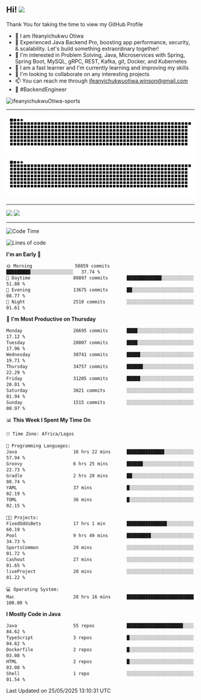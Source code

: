<!-- BLOG-POST-LIST:START --><!-- BLOG-POST-LIST:END -->

## Hi! <img src="https://media.giphy.com/media/hvRJCLFzcasrR4ia7z/giphy.gif" width="4%"> 

Thank You for taking the time to view my GitHub Profile

- 👋 I am Ifeanyichukwu Otiwa
- 🚀 Experienced Java Backend Pro, boosting app performance, security, & scalability. Let's build something extraordinary together!
- 👀 I'm interested in Problem Solving, Java, Microservices with Spring, Spring Boot, MySQL, gRPC, REST, Kafka, git, Docker, and Kubernetes
- 🌱 I am a fast learner and I'm currently learning and improving my skills
- 💞️ I'm looking to collaborate on any interesting projects
- 📫 You can reach me through ifeanyichukwuotiwa.winson@gmail.com
- 🚀 #BackendEngineer

<p align="left" marginTop="10px"> <img src="https://komarev.com/ghpvc/?username=ifeanyichukwuOtiwa-sports&label=Profile%20views&color=0e75b6&style=for-the-badge" alt="ifeanyichukwuOtiwa-sports" /> </p>

***

<!--🐍📈SNAKEGRAPH / 🌐WEBSITE: https://github.com/Platane/snk -->
![github contribution grid snake animation](https://raw.githubusercontent.com/ifeanyichukwuOtiwa-sports/ifeanyichukwuOtiwa-sports/output/github-contribution-grid-snake-dark.svg#gh-dark-mode-only)![github contribution grid snake animation](https://raw.githubusercontent.com/ifeanyichukwuOtiwa-sports/ifeanyichukwuOtiwa-sports/output/github-contribution-grid-snake.svg#gh-light-mode-only)

***

<p float="left">
  <img float="left" src="https://github-readme-stats.vercel.app/api?username=ifeanyichukwuOtiwa-sports&count_private=true&include_all_commits=true&theme=react&show_icons=true" />
  <img float="right" src="https://github-readme-stats.vercel.app/api/top-langs/?username=ifeanyichukwuOtiwa-sports&layout=compact&show_icons=true&theme=react" /> 
</p>

***



<!--START_SECTION:waka-->
![Code Time](http://img.shields.io/badge/Code%20Time-3%2C728%20hrs%201%20min-blue)

![Lines of code](https://img.shields.io/badge/From%20Hello%20World%20I%27ve%20Written-47.5%20million%20lines%20of%20code-blue)

**I'm an Early 🐤** 

```text
🌞 Morning                58859 commits       █████████░░░░░░░░░░░░░░░░   37.74 % 
🌆 Daytime                80897 commits       █████████████░░░░░░░░░░░░   51.88 % 
🌃 Evening                13675 commits       ██░░░░░░░░░░░░░░░░░░░░░░░   08.77 % 
🌙 Night                  2510 commits        ░░░░░░░░░░░░░░░░░░░░░░░░░   01.61 % 
```
📅 **I'm Most Productive on Thursday** 

```text
Monday                   26695 commits       ████░░░░░░░░░░░░░░░░░░░░░   17.12 % 
Tuesday                  28007 commits       ████░░░░░░░░░░░░░░░░░░░░░   17.96 % 
Wednesday                30741 commits       █████░░░░░░░░░░░░░░░░░░░░   19.71 % 
Thursday                 34757 commits       ██████░░░░░░░░░░░░░░░░░░░   22.29 % 
Friday                   31205 commits       █████░░░░░░░░░░░░░░░░░░░░   20.01 % 
Saturday                 3021 commits        ░░░░░░░░░░░░░░░░░░░░░░░░░   01.94 % 
Sunday                   1515 commits        ░░░░░░░░░░░░░░░░░░░░░░░░░   00.97 % 
```


📊 **This Week I Spent My Time On** 

```text
🕑︎ Time Zone: Africa/Lagos

💬 Programming Languages: 
Java                     16 hrs 22 mins      ██████████████░░░░░░░░░░░   57.94 % 
Groovy                   6 hrs 25 mins       ██████░░░░░░░░░░░░░░░░░░░   22.73 % 
Gradle                   2 hrs 28 mins       ██░░░░░░░░░░░░░░░░░░░░░░░   08.74 % 
YAML                     37 mins             █░░░░░░░░░░░░░░░░░░░░░░░░   02.19 % 
TOML                     36 mins             █░░░░░░░░░░░░░░░░░░░░░░░░   02.15 % 

🐱‍💻 Projects: 
FixedOddsBets            17 hrs 1 min        ███████████████░░░░░░░░░░   60.19 % 
Pool                     9 hrs 49 mins       █████████░░░░░░░░░░░░░░░░   34.73 % 
SportsCommon             29 mins             ░░░░░░░░░░░░░░░░░░░░░░░░░   01.72 % 
Cashout                  27 mins             ░░░░░░░░░░░░░░░░░░░░░░░░░   01.65 % 
liveProject              20 mins             ░░░░░░░░░░░░░░░░░░░░░░░░░   01.22 % 

💻 Operating System: 
Mac                      28 hrs 16 mins      █████████████████████████   100.00 % 
```

**I Mostly Code in Java** 

```text
Java                     55 repos            █████████████████████░░░░   84.62 % 
TypeScript               3 repos             █░░░░░░░░░░░░░░░░░░░░░░░░   04.62 % 
Dockerfile               2 repos             █░░░░░░░░░░░░░░░░░░░░░░░░   03.08 % 
HTML                     2 repos             █░░░░░░░░░░░░░░░░░░░░░░░░   03.08 % 
Shell                    1 repo              ░░░░░░░░░░░░░░░░░░░░░░░░░   01.54 % 
```




 Last Updated on 25/05/2025 13:10:31 UTC
<!--END_SECTION:waka-->

<!--
<p align="center">
![trophy](https://github-profile-trophy.vercel.app/?username=ifeanyichukwuOtiwa-sports&theme=onedark) (https://github.com/ryo-ma/github-profile-trophy)
</p>
-->

<!---
ifeanyi-otiwa/ifeanyi-otiwa is a ✨ special ✨ repository because its `README.md` (this file) appears on your GitHub profile.
You can click the Preview link to take a look at your changes.
--->

